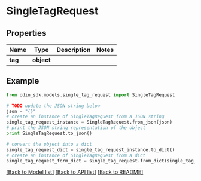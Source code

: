 # SingleTagRequest


## Properties

Name | Type | Description | Notes
------------ | ------------- | ------------- | -------------
**tag** | **object** |  | 

## Example

```python
from odin_sdk.models.single_tag_request import SingleTagRequest

# TODO update the JSON string below
json = "{}"
# create an instance of SingleTagRequest from a JSON string
single_tag_request_instance = SingleTagRequest.from_json(json)
# print the JSON string representation of the object
print SingleTagRequest.to_json()

# convert the object into a dict
single_tag_request_dict = single_tag_request_instance.to_dict()
# create an instance of SingleTagRequest from a dict
single_tag_request_form_dict = single_tag_request.from_dict(single_tag_request_dict)
```
[[Back to Model list]](../README.md#documentation-for-models) [[Back to API list]](../README.md#documentation-for-api-endpoints) [[Back to README]](../README.md)


